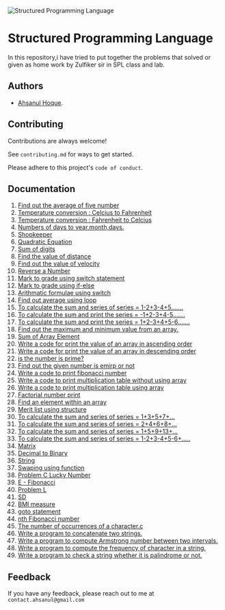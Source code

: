 
![Structured Programming Language](https://github.com/ahsanulhoqueabir/SPL/assets/113261318/92f1f147-0eda-459c-b240-8de9bdb5c112)

# Structured Programming Language

In this repository,i have tried to put together the problems that solved or given as home work by Zulfiker  sir in SPL class and lab.




## Authors

- [Ahsanul Hoque](https://www.facebook.com/MDAhsanulHoqueAbir).


## Contributing

Contributions are always welcome!

See `contributing.md` for ways to get started.

Please adhere to this project's `code of conduct`.


## Documentation

1. [Find out the average of five number](https://github.com/ahsanulhoqueabir/SPL/blob/main/1.%20Average.c)
2. [Temperature conversion : Celcius to Fahrenheit ](https://github.com/ahsanulhoqueabir/SPL/blob/main/02.1%20temperature%20conversion.c)
3. [Temperature conversion : Fahrenheit to Celcius](https://github.com/ahsanulhoqueabir/SPL/blob/main/02.2%20tempareture%20conversion.c)
4. [Numbers of days to year,month,days.](https://github.com/ahsanulhoqueabir/SPL/blob/main/03.%20Number%20of%20days.c)
5. [Shopkeeper](https://github.com/ahsanulhoqueabir/SPL/blob/main/04.%20Shopkeeper.c)
6. [Quadratic Equation](https://github.com/ahsanulhoqueabir/SPL/blob/main/05.%20quadratic%20equation.c)
7. [Sum of digits](https://github.com/ahsanulhoqueabir/SPL/blob/main/06.%20Sum%20of%20digits.c)
8. [Find the value of distance](https://github.com/ahsanulhoqueabir/SPL/blob/main/07.1%20Find%20the%20value%20of%20distance.c)
9. [Find out the value of velocity](https://github.com/ahsanulhoqueabir/SPL/blob/main/07.2%20Find%20out%20the%20value%20of%20v.c)
10. [Reverse a Number](https://github.com/ahsanulhoqueabir/SPL/blob/main/08.%20Reverse%20Number.c)
11. [Mark to grade using switch statement](https://github.com/ahsanulhoqueabir/SPL/blob/main/09.%20Mark%20to%20grade%20using%20switch%20statement.c)
12. [Mark to grade using if-else](https://github.com/ahsanulhoqueabir/SPL/blob/main/09.1%20Mark%20to%20grade%20using%20if-else.c)
13. [Arithmatic formulae using switch](https://github.com/ahsanulhoqueabir/SPL/blob/main/10.%20Arithmatic%20formulae%20using%20switch.c)
14. [Find out average using loop](https://github.com/ahsanulhoqueabir/SPL/blob/main/11.%20Find%20out%20average%20using%20loop.c)
15. [To calculate the sum and series of series = 1-2+3-4+5…….](https://github.com/ahsanulhoqueabir/SPL/blob/main/12.%20series%201.c)
16. [To calculate the sum and print the series = -1+2-3+4-5…….](https://github.com/ahsanulhoqueabir/SPL/blob/main/13.%20Series%202.c)
17. [To calculate the sum and print the series = 1+2-3+4+5-6…….](https://github.com/ahsanulhoqueabir/SPL/blob/main/14.%20Series%203.c)
18. [Find out the maximum and minimum value from an array.](https://github.com/ahsanulhoqueabir/SPL/blob/main/15.%20max%20and%20min%20value%20of%20an%20array.c)
19. [Sum of Array Element](https://github.com/ahsanulhoqueabir/SPL/blob/main/16.%20Sum%20of%20array%20element.c)
20. [Write a code for print the value of an array in ascending order](https://github.com/ahsanulhoqueabir/SPL/blob/main/17.%20Ascending%20order%20of%20an%20array.c)
21. [Write a code for print the value of an array in descending order](https://github.com/ahsanulhoqueabir/SPL/blob/main/18.%20descending%20order%20of%20an%20array.c)
22. [is the number is prime?](https://github.com/ahsanulhoqueabir/SPL/blob/main/19.%20Is%20the%20number%20is%20prime.c)
23. [Find out the given number is emirp or not](https://github.com/ahsanulhoqueabir/SPL/blob/main/20.%20emirp%20number.c)
24. [Write a code to print fibonacci number](https://github.com/ahsanulhoqueabir/SPL/blob/main/21.%20fibonacci%20number.c)
25. [Write a code to print multiplication table without using array](https://github.com/ahsanulhoqueabir/SPL/blob/main/22.%20Multiplication%20Table(without%20array).c)
26. [Write a code to print multiplication table using array](https://github.com/ahsanulhoqueabir/SPL/blob/main/23.%20Multiplication%20table%20using%20array.c)
27. [Factorial number print](https://github.com/ahsanulhoqueabir/SPL/blob/main/24.%20factorial.c)
28. [Find an element within an array](https://github.com/ahsanulhoqueabir/SPL/blob/main/25.%20Find%20an%20element%20within%20an%20array.c)
29. [Merit list using structure](https://github.com/ahsanulhoqueabir/SPL/blob/main/26.%20Merit%20list%20using%20structure.c)
30. [To calculate the sum and series of series = 1+3+5+7+...](https://github.com/ahsanulhoqueabir/SPL/blob/main/27.%20Series.c)
31. [To calculate the sum and series of series = 2+4+6+8+...](https://github.com/ahsanulhoqueabir/SPL/blob/main/28.%20Series.c)
32. [To calculate the sum and series of series = 1+5+9+13+...](https://github.com/ahsanulhoqueabir/SPL/blob/main/29.%20Series.c)
33. [To calculate the sum and series of series = 1-2+3-4+5-6+.....](https://github.com/ahsanulhoqueabir/SPL/blob/main/30.%20Series.c)
34. [Matrix](https://github.com/ahsanulhoqueabir/SPL/blob/main/31.%20Matrix.c)
35. [Decimal to Binary](https://github.com/ahsanulhoqueabir/SPL/blob/main/32.%20Decimal%20to%20Binary.c)
36. [String](https://github.com/ahsanulhoqueabir/SPL/blob/main/15th%20May.c)
37. [Swaping using function](https://github.com/ahsanulhoqueabir/SPL/blob/main/33.%20Swaping%20using%20function.c)
38. [Problem C Lucky Number](https://github.com/ahsanulhoqueabir/SPL/blob/main/34.%20Problem%20C%20Lucky%20Number.c)
39. [E - Fibonacci](https://github.com/ahsanulhoqueabir/SPL/blob/main/35.%20E%20-%20Fibonacci.c)
40. [Problem L](https://github.com/ahsanulhoqueabir/SPL/blob/main/36.%20Problem%20L.c)
41. [SD](https://github.com/ahsanulhoqueabir/SPL/blob/main/37.%20SD.c)
42. [BMI measure](https://github.com/ahsanulhoqueabir/SPL/blob/main/38.%20BMI%20measure.c)
43.  [goto statement](https://github.com/ahsanulhoqueabir/SPL/blob/main/39.goto.c)
44.  [nth Fibonacci number](https://github.com/ahsanulhoqueabir/SPL/blob/main/40.%20nth%20Fibonacci%20number.c)
45.  [The number of occurrences of a character.c](https://github.com/ahsanulhoqueabir/SPL/blob/main/41.%20the%20number%20of%20occurrences.c)
46.  [Write a program to concatenate two strings.](https://github.com/ahsanulhoqueabir/SPL/blob/main/42.%20Write%20a%20program%20to%20concatenate%20two%20strings..c)
47. [Write a program to compute Armstrong number between two intervals.](https://github.com/ahsanulhoqueabir/SPL/blob/main/43.%20Write%20a%20program%20to%20compute%20Armstrong%20number%20between%20two%20intervals.c)
48. [Write a program to compute the frequency of character in a string.](https://github.com/ahsanulhoqueabir/SPL/blob/main/44.%20Write%20a%20program%20to%20compute%20the%20frequency%20of%20character%20in%20a%20string.c)
49. [Write a program to check a string whether it is palindrome or not.](https://github.com/ahsanulhoqueabir/SPL/blob/main/45.%20Write%20a%20program%20to%20check%20a%20string%20whether%20it%20is%20palindrome%20or%20not.c)




## Feedback

If you have any feedback, please reach out to me at `contact.ahsanul@gmail.com`

